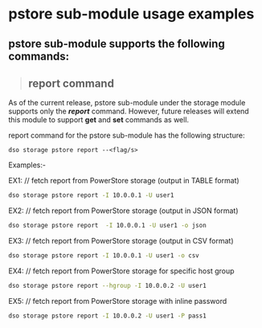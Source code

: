 # pstore sub-module usage examples

## pstore sub-module supports the following commands:
> ## **report** command

As of the current release, pstore sub-module under the storage module supports only the ***report*** command. However, future releases will extend this module to support **get** and **set** commands as well.

report command for the pstore sub-module has the following structure:

```
dso storage pstore report --<flag/s>
```
Examples:-

EX1: // fetch report from PowerStore storage (output in TABLE format)
```bash
dso storage pstore report -I 10.0.0.1 -U user1 
```

EX2: // fetch report from PowerStore storage (output in JSON format)
```bash
dso storage pstore report  -I 10.0.0.1 -U user1 -o json
```

EX3: // fetch report from PowerStore storage (output in CSV format)
```bash
dso storage pstore report -I 10.0.0.1 -U user1 -o csv
```

EX4: // fetch report from PowerStore storage for specific host group
```bash
dso storage pstore report --hgroup -I 10.0.0.2 -U user1 
```

EX5: // fetch report from PowerStore storage with inline password
```bash
dso storage pstore report -I 10.0.0.2 -U user1 -P pass1
```
